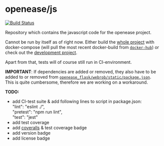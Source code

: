 openease/js
================

[![Build Status](https://travis-ci.org/navidJadid/openease_js.svg?branch=master)](https://travis-ci.org/navidJadid/openease_js)

Repository which contains the javascript code for the openease project.

Cannot be run by itself as of right now. Either build the [whole project](https://github.com/ease-crc/openease) with docker-compose (will pull the most recent docker-build from [`docker-hub`](https://hub.docker.com/r/openease/js)) or check out the [development project](https://github.com/navidJadid/openease_webserver_development).

Apart from that, tests will of course still run in CI-environment.

**IMPORTANT**: If dependencies are added or removed, they also have to be added to or removed from [`openease_flask/webrob/static/package.json`](https://github.com/navidJadid/openease_flask/blob/master/webrob/static/package.json). This is quite cumbersome, therefore we are working on a workaround.

**TODO:**
- add CI-test suite & add following lines to script in package.json:  
    "lint": "eslint ./",  
    "pretest": "npm run lint",  
    "test": "jest"
- add test coverage
- add [coveralls](https://coveralls.io/) & test coverage badge
- add version badge
- add license badge
